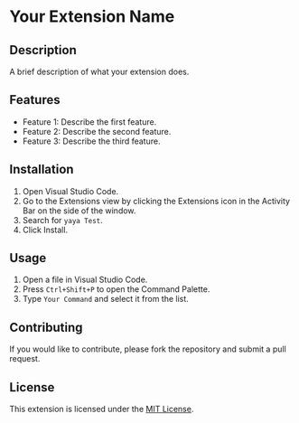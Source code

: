# Your Extension Name

## Description

A brief description of what your extension does.

## Features

- Feature 1: Describe the first feature.
- Feature 2: Describe the second feature.
- Feature 3: Describe the third feature.

## Installation

1. Open Visual Studio Code.
2. Go to the Extensions view by clicking the Extensions icon in the Activity Bar on the side of the window.
3. Search for `yaya Test`.
4. Click Install.

## Usage

1. Open a file in Visual Studio Code.
2. Press `Ctrl+Shift+P` to open the Command Palette.
3. Type `Your Command` and select it from the list.

## Contributing

If you would like to contribute, please fork the repository and submit a pull request.

## License

This extension is licensed under the [MIT License](git@github.com:dreamlixia/yayaTest.git).
